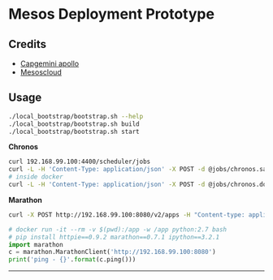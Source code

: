 # Mesos Deployment Prototype

## Credits

- [Capgemini apollo][1]
- [Mesoscloud][2]

## Usage

```sh
./local_bootstrap/bootstrap.sh --help
./local_bootstrap/bootstrap.sh build
./local_bootstrap/bootstrap.sh start
```

__Chronos__

```sh
curl 192.168.99.100:4400/scheduler/jobs
curl -L -H 'Content-Type: application/json' -X POST -d @jobs/chronos.sample.json 192.168.99.100:4400/scheduler/iso8601
# inside docker
curl -L -H 'Content-Type: application/json' -X POST -d @jobs/chronos.docker.sample.json 192.168.99.100:31362/scheduler/iso8601
```

__Marathon__

```sh
curl -X POST http://192.168.99.100:8080/v2/apps -H "Content-type: application/json" -d @jobs/marathon.docker.web.json
```

```python
# docker run -it --rm -v $(pwd):/app -w /app python:2.7 bash
# pip install httpie==0.9.2 marathon==0.7.1 ipython==3.2.1
import marathon
c = marathon.MarathonClient('http://192.168.99.100:8080')
print('ping - {}'.format(c.ping()))
```

---

[1]: https://github.com/Capgemini/Apollo
[2]: https://github.com/mesoscloud
